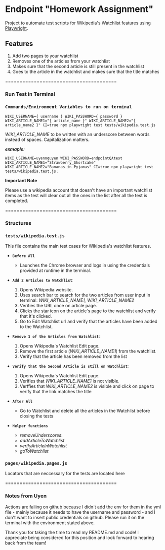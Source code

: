 # Endpoint "Homework Assignment"

Project to automate test scripts for Wikipedia's Watchlist features using [Playwright](https://playwright.dev/). 

## Features

1. Add two pages to your watchlist 
2. Removes one of the articles from your watchlist 
3. Makes sure that the second article is still present in the watchlist 
4. Goes to the article in the watchlist and makes sure that the title matches 

=======================================

### Run Test in Terminal

### `Commands/Environment Variables to run on terminal`

```
WIKI_USERNAME={ username } WIKI_PASSWORD={ password } WIKI_ARTICLE_NAME1="{ article_name }" WIKI_ARTICLE_NAME2="{ article_name2 }" CI=true npx playwright test tests/wikipedia.test.js
```

*WIKI_ARTICLE_NAME* to be written with an underscore between words instead of spaces. Capitalization matters.

***exmaple:***

```
WIKI_USERNAME=uyennguyen WIKI_PASSWORD=endpointQAtest WIKI_ARTICLE_NAME1="Strawberry_Shortcake" WIKI_ARTICLE_NAME2="Bananas_in_Pyjamas" CI=true npx playwright test tests/wikipedia.test.js;
```

**Important Note**

Please use a wikipedia account that doesn't have an important watchlist items as the test will clear out all the ones in the list after all the test is completed.

=======================================

### Structures

### `tests/wikipedia.test.js`

This file contains the main test cases for Wikipedia's watchlist features. 

- **`Before All`**

    - Launches the Chrome browser and logs in using the credentials provided at runtime in the terminal.

- **`Add 2 Articles to Watchlist`**: 

    1. Opens Wikipedia website. 
    2. Uses search bar to search for the two articles from user input in terminal: 
    *WIKI_ARTICLE_NAME1, WIKI_ARTICLE_NAME2*
    3. Verifies the URL once on article page.
    4. Clicks the star icon on the article's page to the watchlist and verify that it's clicked.
    5. Go to Edit Watchlist url and verify that the articles have been added to the Watchlist.

- **`Remove 1 of the Articles from Watchlist`**: 

    1. Opens Wikipedia's Watchlist Edit page.
    2. Remove the first article (*WIKI_ARTICLE_NAME1*) from the watchlist.
    3. Verify that the article has been removed from the list

- **`Verify that the Second Article is still on Watchlist`**: 

    1. Opens Wikipedia's Watchlist Edit page.
    2. Verifies that *WIKI_ARTICLE_NAME1* is not visible.
    3. Verffies that *WIKI_ARTICLE_NAME2* is visible and click on page to verify that the link matches the title 

- **`After All`**

    - Go to Watchlist and delete all the articles in the Watchlist before closing the tests

- **`Helper functions`**

    - *removeUnderscores*:
    - *addArticleToWatchlist*
    - *verifyArticleInWatchlist*
    - *goToWatchlist*


### `pages/wikipedia.pages.js`

Locators that are neccessary for the tests are located here

=======================================

### Notes from Uyen

Actions are failing on github because I didn't add the env for them in the yml file - mainly because it needs to have the username and password - and I don't want to insert public credentials on github. Please run it on the terminal with the environment stated above. 

Thank you for taking the time to read my README.md and code! I appreciate being considered for this position and look forward to hearing back from the team!   
